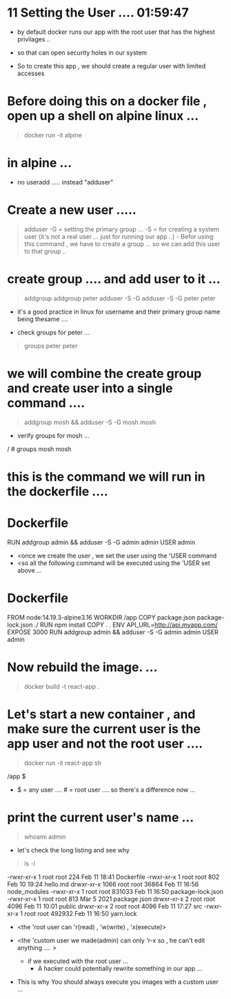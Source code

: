 # 11 Setting the User ....  01:59:47  
- by default docker runs our app with the root user that has the highest privilages ..

- so that can open security holes in our system 

- So to create this app , we should create  a regular user with limited accesses 


# Before doing this on a docker file , open up a shell on alpine linux ...

> docker run -it alpine

# in alpine ... 
- no useradd ..... instead "adduser"


# Create a new user ..... 

> adduser
-G = setting the primary group ... 
-S = for creating a system user (it's not a real user ... just for running our app ..) 
    - Befor using this command , we have to create a group ... so we can add this user to that group .. 

# create group .... and add user to it ... 

> addgroup <groupname>
> addgroup peter
> adduser -S -G <groupname> <username> 
> adduser -S -G peter peter

- it's a good practice in linux for username and  their primary group name being thesame .... 

- check groups for peter ... 

> groups peter 
peter  



# we will combine the create group and create user into a single command .... 

> addgroup mosh && adduser -S -G mosh mosh 

- verify groups for mosh ... 

/ # groups mosh
mosh


# this is the command we will run in the dockerfile ....

# Dockerfile 
RUN  addgroup admin && adduser -S -G admin admin 
USER admin 

- <once we create the  user , we set the user using the 'USER command 
- <so all the following command will be executed using the 'USER  set above ...
>


# Dockerfile 
FROM  node:14.19.3-alpine3.16
WORKDIR /app 
COPY package.json package-lock.json ./
RUN npm install 
COPY . .
ENV API_URL=http://api.myapp.com/ 
EXPOSE 3000 
RUN addgroup admin && adduser -S -G admin admin 
USER admin




# Now rebuild the image. ... 


> docker build -t react-app . 




# Let's start a new container , and make sure the current user is the app user and not the root user .... 

> docker run -it react-app sh 

/app $

- $ = any user .... # = root user .... so there's a difference now ... 

# print the current user's name ... 

> whoami
admin

- let's check the long listing and  see why <We executed this app a custom user and not the root user  >

> ls -l 

-rwxr-xr-x    1 root     root           224 Feb 11 18:41 Dockerfile
-rwxr-xr-x    1 root     root           802 Feb 10 19:24 hello.md
drwxr-xr-x 1066 root     root         36864 Feb 11 16:56 node_modules
-rwxr-xr-x    1 root     root        831033 Feb 11 16:50 package-lock.json
-rwxr-xr-x    1 root     root           813 Mar  5  2021 package.json
drwxr-xr-x    2 root     root          4096 Feb 11 10:01 public
drwxr-xr-x    2 root     root          4096 Feb 11 17:27 src
-rwxr-xr-x    1 root     root        492932 Feb 11 16:50 yarn.lock

- <the 'root user can 'r(read) , 'w(write) , 'x(execute)>
- <the 'custom user we made(admin) can only 'r-x  so , he can't edit anything .... > 
    - if we executed with the root user ... 
        - A hacker could potentially rewrite something in our app ...

- This is why You should always execute you images with a custom user ...